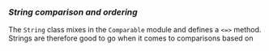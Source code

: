 ### *String comparison and ordering* ### 
The `String` class mixes in the `Comparable` module and defines a `<=>` method. Strings are therefore good to go when it comes to comparisons based on 
